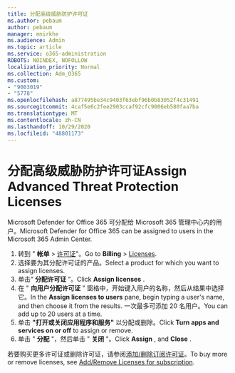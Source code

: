 ```yaml
---
title: 分配高级威胁防护许可证
ms.author: pebaum
author: pebaum
manager: mnirkhe
ms.audience: Admin
ms.topic: article
ms.service: o365-administration
ROBOTS: NOINDEX, NOFOLLOW
localization_priority: Normal
ms.collection: Adm_O365
ms.custom:
- "9003019"
- "5778"
ms.openlocfilehash: a877495be34c9403f63ebf96b0b83052f4c31491
ms.sourcegitcommit: 4caf5e6c2fee2903ccaf92cfc9006eb580faa7ba
ms.translationtype: MT
ms.contentlocale: zh-CN
ms.lasthandoff: 10/29/2020
ms.locfileid: "48801173"
---
```

# <a name="assign-advanced-threat-protection-licenses"></a><span data-ttu-id="40239-102">分配高级威胁防护许可证</span><span class="sxs-lookup"><span data-stu-id="40239-102">Assign Advanced Threat Protection Licenses</span></span>

<span data-ttu-id="40239-103">Microsoft Defender for Office 365 可分配给 Microsoft 365 管理中心内的用户。</span><span class="sxs-lookup"><span data-stu-id="40239-103">Microsoft Defender for Office 365 can be assigned to users in the Microsoft 365 Admin Center.</span></span>

1. <span data-ttu-id="40239-104">转到 " **帐单**  >  [许可证](https://go.microsoft.com/fwlink/p/?linkid=842264)"。</span><span class="sxs-lookup"><span data-stu-id="40239-104">Go to **Billing** > [Licenses](https://go.microsoft.com/fwlink/p/?linkid=842264).</span></span>
2. <span data-ttu-id="40239-105">选择要为其分配许可证的产品。</span><span class="sxs-lookup"><span data-stu-id="40239-105">Select a product for which you want to assign licenses.</span></span>
3. <span data-ttu-id="40239-106">单击“ **分配许可证** ”。</span><span class="sxs-lookup"><span data-stu-id="40239-106">Click **Assign licenses** .</span></span>
4. <span data-ttu-id="40239-107">在 " **向用户分配许可证**  " 窗格中，开始键入用户的名称，然后从结果中选择它。</span><span class="sxs-lookup"><span data-stu-id="40239-107">In the **Assign licenses to users**  pane, begin typing a user's name, and then choose it from the results.</span></span> <span data-ttu-id="40239-108">一次最多可添加 20 名用户。</span><span class="sxs-lookup"><span data-stu-id="40239-108">You can add up to 20 users at a time.</span></span>
5. <span data-ttu-id="40239-109">单击 **"打开或关闭应用程序和服务"**  以分配或删除。</span><span class="sxs-lookup"><span data-stu-id="40239-109">Click **Turn apps and services on or off**  to assign or remove.</span></span>
6. <span data-ttu-id="40239-110">单击 " **分配** "，然后单击 "  **关闭** "。</span><span class="sxs-lookup"><span data-stu-id="40239-110">Click **Assign** , and  **Close** .</span></span>

<span data-ttu-id="40239-111">若要购买更多许可证或删除许可证，请参阅[添加/删除订阅许可证](https://docs.microsoft.com/microsoft-365/commerce/licenses/buy-licenses?view=o365-worldwide#add-or-remove-licenses-for-your-business-subscription)。</span><span class="sxs-lookup"><span data-stu-id="40239-111">To buy more or remove licenses, see [Add/Remove Licenses for subscription](https://docs.microsoft.com/microsoft-365/commerce/licenses/buy-licenses?view=o365-worldwide#add-or-remove-licenses-for-your-business-subscription).</span></span>
